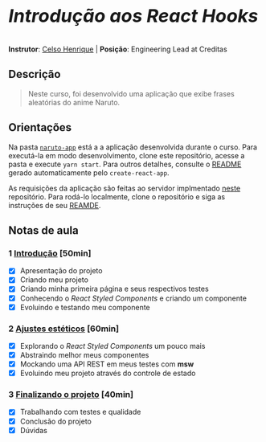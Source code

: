 <p style='font-size: 36px; font-weight : bold; font-style: italic'>Introdução aos React Hooks</p>

**Instrutor**: [Celso Henrique](https://github.com/celso-henrique) | **Posição**: Engineering Lead at Creditas

## Descrição

>  Neste curso, foi desenvolvido uma aplicação que exibe frases aleatórias do anime Naruto.

## Orientações

Na pasta [`naruto-app`](./naruto-app) está a a aplicação desenvolvida durante o curso. Para executá-la em modo desenvolvimento, clone este repositório, acesse a pasta e execute `yarn start`. Para outros detalhes, consulte o [README](./naruto-app/readme.md) gerado automaticamente pelo `create-react-app`.

As requisições da aplicação são feitas ao servidor implmentado [neste](https://github.com/celso-henrique/naruto-quotes-server/) repositório. Para rodá-lo localmente, clone o repositório e siga as instruções de seu [REAMDE](https://github.com/celso-henrique/naruto-quotes-server/blob/main/readme.md).

## Notas de aula

### 1 [Introdução](./1-intro) [50min]

- [x] Apresentação do projeto
- [x] Criando meu projeto
- [x] Criando minha primeira página e seus respectivos testes
- [x] Conhecendo o *React Styled Components* e criando um componente
- [x] Evoluindo e testando meu componente

### 2 [Ajustes estéticos](./2-aesthetic-adjustments) [60min]

- [x] Explorando o *React Styled Components* um pouco mais
- [x] Abstraindo melhor meus componentes
- [x] Mockando uma API REST em meus testes com **msw**
- [x] Evoluindo meu projeto através do controle de estado

### 3 [Finalizando o projeto](./3-finishing) [40min]

- [x] Trabalhando com testes e qualidade
- [x] Conclusão do projeto
- [x] Dúvidas